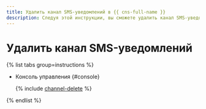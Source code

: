 ```yaml
---
title: Удалить канал SMS-уведомлений в {{ cns-full-name }}
description: Следуя этой инструкции, вы сможете удалить канал SMS-уведомлений.
---
```


# Удалить канал SMS-уведомлений

{% list tabs group=instructions %}

- Консоль управления {#console}

  {% include [channel-delete](../../../_includes/notifications/channel-delete-console.md) %}

{% endlist %}